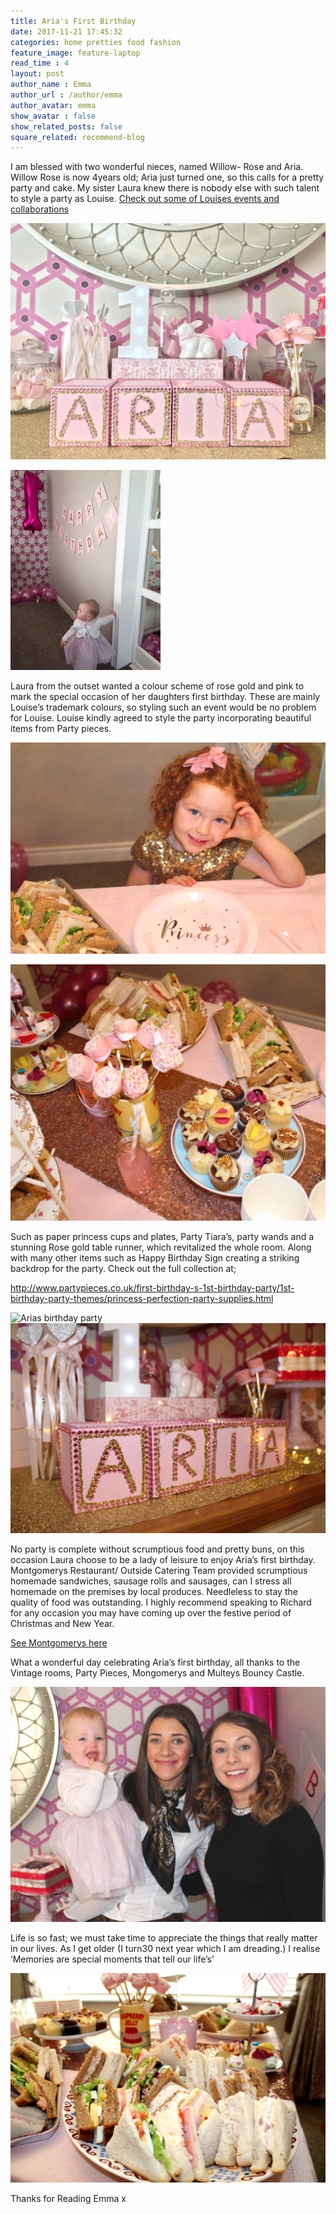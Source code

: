 ```yaml
---
title: Aria's First Birthday
date: 2017-11-21 17:45:32
categories: home pretties food fashion
feature_image: feature-laptop
read_time : 4
layout: post
author_name : Emma
author_url : /author/emma
author_avatar: emma
show_avatar : false
show_related_posts: false
square_related: recommend-blog
---
```


I am blessed with two wonderful nieces, named Willow- Rose and Aria. Willow Rose is now 4years old; Aria just turned one, so this calls for a pretty party and cake. My sister Laura knew there is nobody else with such talent to style a party as Louise. 
[Check out some of Louises events and collaborations](http://www.thevintageroom.info) 




![Arias birthday party](../img/post-assets/aria1.jpg)
  
 
![Arias birthday party](../img/post-assets/aria20.jpg)


Laura from the outset wanted a colour scheme of rose gold and pink to mark the special occasion of her daughters first birthday. These are mainly Louise’s trademark colours, so styling such an event would be no problem for Louise. 
Louise kindly agreed to style the party incorporating beautiful items from Party pieces. 

![Arias birthday party](../img/post-assets/aria6.jpg)

![Arias birthday party](../img/post-assets/aria7.jpg)


Such as paper princess cups and plates, Party Tiara’s, party wands and a stunning Rose gold table runner, which revitalized the whole room. Along with many other items such as Happy Birthday Sign creating a striking backdrop for the party. Check out the full collection at;

http://www.partypieces.co.uk/first-birthday-s-1st-birthday-party/1st-birthday-party-themes/princess-perfection-party-supplies.html

![Arias birthday party](../img/post-assets/aria8.jpg)
![Arias birthday party](../img/post-assets/aria9.jpg)


No party is complete without scrumptious food and pretty buns, on this occasion Laura choose to be a lady of leisure to enjoy Aria’s first birthday. Montgomerys Restaurant/ Outside Catering Team provided scrumptious homemade sandwiches, sausage rolls and sausages, can I stress all homemade on the premises by local produces. Needleless to stay the quality of food was outstanding.  I highly recommend speaking to Richard for any occasion you may have coming up over the festive period of Christmas and New Year.

[See Montgomerys here](http://www.montgomerys.net/outside-catering/)

What a wonderful day celebrating Aria’s first birthday, all thanks to the Vintage rooms, Party Pieces, Mongomerys and Multeys Bouncy Castle. 

![Arias birthday party](../img/post-assets/aria10.jpg)



Life is so fast; we must take time to appreciate the things that really matter in our lives. As I get older (I turn30 next year which I am dreading.) I realise ‘Memories are special moments that tell our life’s’

![Arias birthday party](../img/post-assets/aria12.jpg)

Thanks for Reading Emma x



